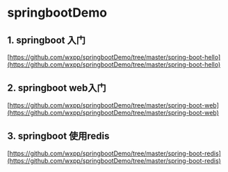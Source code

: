 # springbootDemo
## 1. springboot 入门 

[https://github.com/wxpp/springbootDemo/tree/master/spring-boot-hello](https://github.com/wxpp/springbootDemo/tree/master/spring-boot-hello)

## 2. springboot web入门
[https://github.com/wxpp/springbootDemo/tree/master/spring-boot-web](https://github.com/wxpp/springbootDemo/tree/master/spring-boot-web)

## 3. springboot 使用redis
[https://github.com/wxpp/springbootDemo/tree/master/spring-boot-redis](https://github.com/wxpp/springbootDemo/tree/master/spring-boot-redis)
